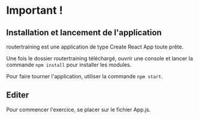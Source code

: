 # Important ! 

## Installation et lancement de l'application 
routertraining est une application de type Create React App toute prête.

Une fois le dossier routertraining téléchargé, ouvrir une console et lancer la commande 
`npm install` pour installer les modules. 

Pour faire tourner l'application, utiliser la commande `npm start`.

## Editer 

Pour commencer l'exercice, se placer sur le fichier App.js. 
